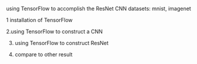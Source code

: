 using TensorFlow to accomplish the ResNet CNN
datasets: mnist, imagenet


1 installation of TensorFlow


2.using TensorFlow to construct a CNN





3. using TensorFlow to construct ResNet



4. compare to other result









